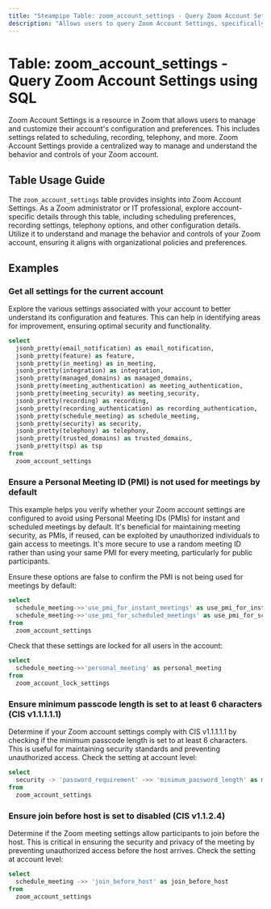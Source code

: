 ```yaml
---
title: "Steampipe Table: zoom_account_settings - Query Zoom Account Settings using SQL"
description: "Allows users to query Zoom Account Settings, specifically to retrieve and analyze the configuration and preferences of a Zoom account."
---
```


# Table: zoom_account_settings - Query Zoom Account Settings using SQL

Zoom Account Settings is a resource in Zoom that allows users to manage and customize their account's configuration and preferences. This includes settings related to scheduling, recording, telephony, and more. Zoom Account Settings provide a centralized way to manage and understand the behavior and controls of your Zoom account.

## Table Usage Guide

The `zoom_account_settings` table provides insights into Zoom Account Settings. As a Zoom administrator or IT professional, explore account-specific details through this table, including scheduling preferences, recording settings, telephony options, and other configuration details. Utilize it to understand and manage the behavior and controls of your Zoom account, ensuring it aligns with organizational policies and preferences.

## Examples

### Get all settings for the current account
Explore the various settings associated with your account to better understand its configuration and features. This can help in identifying areas for improvement, ensuring optimal security and functionality.

```sql
select
  jsonb_pretty(email_notification) as email_notification,
  jsonb_pretty(feature) as feature,
  jsonb_pretty(in_meeting) as in_meeting,
  jsonb_pretty(integration) as integration,
  jsonb_pretty(managed_domains) as managed_domains,
  jsonb_pretty(meeting_authentication) as meeting_authentication,
  jsonb_pretty(meeting_security) as meeting_security,
  jsonb_pretty(recording) as recording,
  jsonb_pretty(recording_authentication) as recording_authentication,
  jsonb_pretty(schedule_meeting) as schedule_meeting,
  jsonb_pretty(security) as security,
  jsonb_pretty(telephony) as telephony,
  jsonb_pretty(trusted_domains) as trusted_domains,
  jsonb_pretty(tsp) as tsp
from
  zoom_account_settings
```

### Ensure a Personal Meeting ID (PMI) is not used for meetings by default
This example helps you verify whether your Zoom account settings are configured to avoid using Personal Meeting IDs (PMIs) for instant and scheduled meetings by default. It's beneficial for maintaining meeting security, as PMIs, if reused, can be exploited by unauthorized individuals to gain access to meetings.
It's more secure to use a random meeting ID rather than using your same PMI
for every meeting, particularly for public participants.

Ensure these options are false to confirm the PMI is not being used for
meetings by default:


```sql
select
  schedule_meeting->>'use_pmi_for_instant_meetings' as use_pmi_for_instant_meetings,
  schedule_meeting->>'use_pmi_for_scheduled_meetings' as use_pmi_for_scheduled_meetings
from
  zoom_account_settings
```

Check that these settings are locked for all users in the account:

```sql
select
  schedule_meeting->>'personal_meeting' as personal_meeting
from
  zoom_account_lock_settings
```

### Ensure minimum passcode length is set to at least 6 characters (CIS v1.1.1.1.1)
Determine if your Zoom account settings comply with CIS v1.1.1.1.1 by checking if the minimum passcode length is set to at least 6 characters. This is useful for maintaining security standards and preventing unauthorized access.
Check the setting at account level:

```sql
select
  security -> 'password_requirement' ->> 'minimum_password_length' as minimum_password_length
from
  zoom_account_settings
```

### Ensure join before host is set to disabled (CIS v1.1.2.4)
Determine if the Zoom meeting settings allow participants to join before the host. This is critical in ensuring the security and privacy of the meeting by preventing unauthorized access before the host arrives.
Check the setting at account level:

```sql
select
  schedule_meeting ->> 'join_before_host' as join_before_host
from
  zoom_account_settings
```